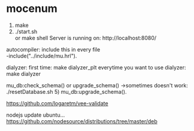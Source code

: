 mocenum
=====

1) make  
2) ./start.sh  
or make shell
Server is running on: http://localhost:8080/  

autocompiler:
include this in every file  
-include("../include/mu.hrl").

dialyzer:
first time: make dialyzer_plt
everytime you want to use dialyzer: make dialyzer

mu_db:check_schema() or upgrade_schema() ->sometimes doesn't work:
./resetDatabase.sh
5) mu_db:upgrade_schema().


https://github.com/logaretm/vee-validate

nodejs update ubuntu...
https://github.com/nodesource/distributions/tree/master/deb
